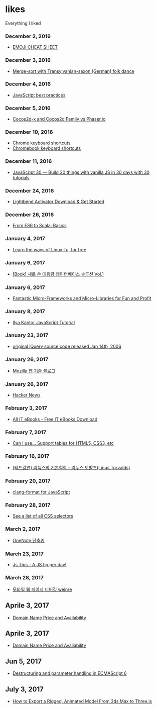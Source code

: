 # likes
Everything I liked

### December 2, 2016
- [EMOJI CHEAT SHEET](http://www.webpagefx.com/tools/emoji-cheat-sheet/)

### December 3, 2016
- [Merge-sort with Transylvanian-saxon (German) folk dance](https://www.youtube.com/watch?v=XaqR3G_NVoo)

### December 4, 2016
- [JavaScript best practices](http://docs.webplatform.org/wiki/tutorials/javascript_best_practices)

### December 5, 2016
- [Cocos2d-x and Cocos2d Family vs Phaser.io](https://www.slant.co/versus/1054/1065/~cocos2d-x-and-cocos2d-family_vs_phaser-io)

### December 10, 2016
- [Chrome keyboard shortcuts](https://support.google.com/chrome/answer/157179?hl=en)
- [Chromebook keyboard shortcuts](https://support.google.com/chromebook/answer/183101?hl=en)

### December 11, 2016
- [JavaScript 30 — Build 30 things with vanilla JS in 30 days with 30 tutorials](https://javascript30.com)

### December 24, 2016
- [Lightbend Activator Download & Get Started](https://www.lightbend.com/activator/download)

### December 26, 2016
- [From ES6 to Scala: Basics](https://www.scala-js.org/doc/sjs-for-js/es6-to-scala-part1.html)

### January 4, 2017
- [Learn the ways of Linux-fu, for free](https://linuxjourney.com)

### January 6, 2017
- [[Book] 새로 쓴 대용량 데이터베이스 솔루션 Vol.1](http://book.naver.com/bookdb/book_detail.nhn?bid=1985532)

### January 6, 2017
- [Fantastic Micro-Frameworks and Micro-Libraries for Fun and Profit](http://microjs.com)

### January 8, 2017
- [Ilya Kantor JavaScript Tutorial](http://javascript.info)

### January 23, 2017
- [original jQuery source code released Jan 14th, 2006](http://genius.it/ejohn.org/files/jquery-original.html)


### January 26, 2017
- [Mozilla 웹 기술 블로그](http://hacks.mozilla.or.kr)

### January 26, 2017
- [Hacker News](https://news.ycombinator.com)

### February 3, 2017
- [All IT eBooks - Free IT eBooks Download](http://www.allitebooks.com)

### February 7, 2017
- [Can I use... Support tables for HTML5, CSS3, etc](http://caniuse.com)

### February 16, 2017
- [(테드강연) 리눅스의 기본철학 - 리누스 토발즈(Linus Torvalds)](https://youtu.be/8zhxD563uCw)

### February 20, 2017
- [clang-format for JavaScript](http://probst.io/blog/2015/01/15/clang-format-for-javascript)

### February 28, 2017
- [See a list of all CSS selectors](https://drafts.csswg.org/selectors-3/#selectors)

### March 2, 2017
- [OneNote 단축키](https://support.office.com/ko-kr/article/OneNote-2013%EC%9D%98-%EB%B0%94%EB%A1%9C-%EA%B0%80%EA%B8%B0-%ED%82%A4-65dc79fa-de36-4ca0-9a6e-dfe7f3452ff8)

### March 23, 2017
- [Js Tips - A JS tip per day!](http://www.jstips.co)

### March 28, 2017
- [모바일 웹 페이지 디버깅 weinre](https://people.apache.org/~pmuellr/weinre/docs/latest)

## Aprile 3, 2017
- [Domain Name Price and Availability](https://www.domcomp.com)

## Aprile 3, 2017
- [Domain Name Price and Availability](https://www.domcomp.com)

## Jun 5, 2017
- [Destructuring and parameter handling in ECMAScript 6](http://2ality.com/2015/01/es6-destructuring.html)

## July 3, 2017
- [How to Export a Rigged, Animated Model From 3ds Max to Three.js]()
